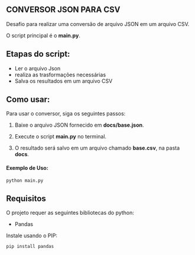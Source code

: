 ## CONVERSOR JSON PARA CSV

Desafio para realizar uma conversão de arquivo JSON em um arquivo CSV.

O script principal é o **main.py**.

## Etapas do script:

- Ler o arquivo Json
- realiza as trasformações necessárias 
- Salva os resultados em um arquivo CSV

## Como usar:

Para usar o conversor, siga os seguintes passos:

1. Baixe o arquivo JSON fornecido em **docs/base.json**.
2. Execute o script **main.py** no terminal.

3. O resultado será salvo em um arquivo chamado **base.csv**, na pasta **docs**.

#### Exemplo de Uso:

```
python main.py
```
## Requisitos

O projeto requer as seguintes bibliotecas do python:

- Pandas

Instale usando o PIP:

```
pip install pandas
```
